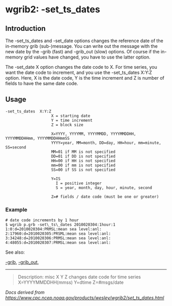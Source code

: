 # wgrib2: -set_ts_dates

## Introduction

The -set_ts_dates and -set_date options
changes the reference date of the in-memory grib (sub-)message. You can write out the message
with the new date by the -grib (fast) and
-grib_out (slow) options. Of course if the in-memory
grid values have changed, you have to use the latter option.

The -set_date X option changes the date code to X.
For time series, you want the date code to increment, and you use the
-set_ts_dates X:Y:Z option. Here, X is the date code,
Y is the time increment and Z is number of fields to have the same
date code.

## Usage

```
-set_ts_dates  X:Y:Z
                    X = starting date
                    Y = time increment
                    Z = block size

                    X=YYYY, YYYYMM, YYYYMMDD, YYYYMMDDHH, YYYYMMDDHHmm, YYYYMMDDHHmmSS
                    YYYY=year, MM=month, DD=day, HH=hour, mm=minute, SS=second
                    MM=01 if MM is not specified
                    DD=01 if DD is not specified
                    HH=00 if HH is not specified
                    mm=00 if mm is not specified
                    SS=00 if SS is not specified

                    Y=IS
                      I = positive integer
                      S = year, month, day, hour, minute, second

                    Z=# fields / date code (must be one or greater)

```

### Example

```
# date code increments by 1 hour
$ wgrib p.grb -set\_ts\_dates 2010020304:1hour:1
1:0:d=2010020304:PRMSL:mean sea level:anl:
2:17960:d=2010020305:PRSML:mean sea level:anl:
3:34248:d=2010020306:PRMSL:mean sea level:anl:
4:48055:d=2010020307:PRMSL:mean sea level:anl:
```

See also:

[-grib](grib.md),
[-grib_out](grib_out.md),

---

> Description: misc X Y Z changes date code for time series X=YYYYMMDDHH(mmss) Y=dtime Z=#msgs/date

_Docs derived from <https://www.cpc.ncep.noaa.gov/products/wesley/wgrib2/set_ts_dates.html>_
